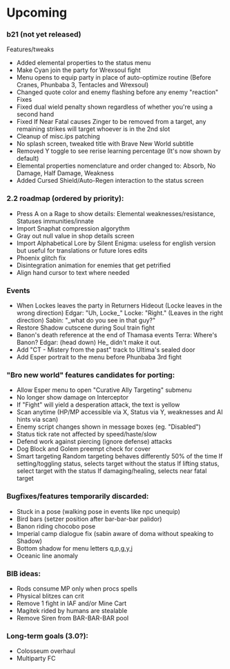 # Upcoming

### b21 (not yet released)

Features/tweaks
- Added elemental properties to the status menu
- Make Cyan join the party for Wrexsoul fight
- Menu opens to equip party in place of auto-optimize routine (Before Cranes, Phunbaba 3, Tentacles and Wrexsoul)
- Changed quote color and enemy flashing before any enemy "reaction"
Fixes
- Fixed dual wield penalty shown regardless of whether you're using a second hand
- Fixed If Near Fatal causes Zinger to be removed from a target, any remaining strikes will target whoever is in the 2nd slot
- Cleanup of misc.ips patching
- No splash screen, tweaked title with Brave New World subtitle
- Removed Y toggle to see rerise learning percentage (It's now shown by default)
- Elemental properties nomenclature and order changed to: Absorb, No Damage, Half Damage, Weakness
- Added Cursed Shield/Auto-Regen interaction to the status screen

### 2.2 roadmap (ordered by priority):

- Press A on a Rage to show details: Elemental weaknesses/resistance, Statuses immunities/innate
- Import Snaphat compression algorythm
- Gray out null value in shop details screen 
- Import Alphabetical Lore by Silent Enigma: useless for english version but useful for translations or future lores edits
- Phoenix glitch fix
- Disintegration animation for enemies that get petrified
- Align hand cursor to text where needed

### Events
- When Lockes leaves the party in Returners Hideout
	(Locke leaves in the wrong direction)
	Edgar: "Uh, Locke_"
	Locke: "Right."
	(Leaves in the right direction)
	Sabin: "_what do you see in that guy?"
- Restore Shadow cutscene during Soul train fight
- Banon's death reference at the end of Thamasa events 
	Terra: Where's Banon?
	Edgar: (head down) He_<D> didn't make it out.
- Add "CT - Mistery from the past" track to Ultima's sealed door
- Add Esper portrait to the menu before Phunbaba 3rd fight

### "Bro new world" features candidates for porting:
- Allow Esper menu to open "Curative Ally Targeting" submenu
- No longer show damage on Interceptor
- If "Fight" will yield a desperation attack, the text is yellow 
- Scan anytime (HP/MP accessible via X, Status via Y, weaknesses and AI hints via scan)
- Enemy script changes shown in message boxes (eg. "Disabled")
- Status tick rate not affected by speed/haste/slow
- Defend work against piercing (ignore defense) attacks
- Dog Block and Golem preempt check for cover
- Smart targeting
	Random targeting behaves differently 50% of the time
	If setting/toggling status, selects target without the status
	If lifting status, select target with the status
	If damaging/healing, selects near fatal target

### Bugfixes/features temporarily discarded:
- Stuck in a pose (walking pose in events like npc unequip)
- Bird bars (setzer position after bar-bar-bar palidor)
- Banon riding chocobo pose 
- Imperial camp dialogue fix (sabin aware of doma without speaking to Shadow)
- Bottom shadow for menu letters q,p,g,y,j
- Oceanic line anomaly

### BIB ideas:
- Rods consume MP only when procs spells
- Physical blitzes can crit
- Remove 1 fight in IAF and/or Mine Cart
- Magitek rided by humans are stealable
- Remove Siren from BAR-BAR-BAR pool

### Long-term goals (3.0?):
- Colosseum overhaul
- Multiparty FC
